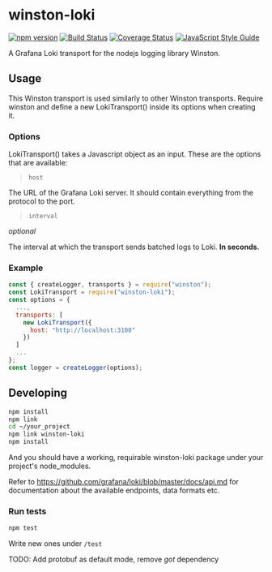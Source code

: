 # winston-loki
[![npm version](https://badge.fury.io/js/winston-loki.svg)](https://badge.fury.io/js/winston-loki)
[![Build Status](https://travis-ci.com/JaniAnttonen/winston-loki.svg?branch=master)](https://travis-ci.com/JaniAnttonen/winston-loki)
[![Coverage Status](https://coveralls.io/repos/github/JaniAnttonen/winston-loki/badge.svg?branch=master)](https://coveralls.io/github/JaniAnttonen/winston-loki?branch=master)
[![JavaScript Style Guide](https://img.shields.io/badge/code_style-standard-brightgreen.svg)](https://standardjs.com)


A Grafana Loki transport for the nodejs logging library Winston.

## Usage
This Winston transport is used similarly to other Winston transports. Require winston and define a new LokiTransport() inside its options when creating it.

### Options
LokiTransport() takes a Javascript object as an input. These are the options that are available:

>`host`

The URL of the Grafana Loki server.
It should contain everything from the protocol to the port.

>`interval`

*optional*

The interval at which the transport sends batched logs to Loki. **In seconds.**

### Example
```js
const { createLogger, transports } = require("winston");
const LokiTransport = require("winston-loki");
const options = {
  ...,
  transports: [
    new LokiTransport({
      host: "http://localhost:3100"
    })
  ]
  ...
};
const logger = createLogger(options);
```

## Developing
```sh
npm install
npm link
cd ~/your_project
npm link winston-loki
npm install
```
And you should have a working, requirable winston-loki package under your project's node_modules.

Refer to https://github.com/grafana/loki/blob/master/docs/api.md for documentation about the available endpoints, data formats etc.

### Run tests
```sh
npm test
```

Write new ones under `/test`

TODO: Add protobuf as default mode, remove *got* dependency
